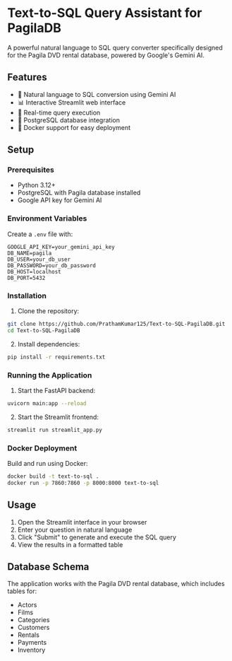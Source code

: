 # Text-to-SQL Query Assistant for PagilaDB

A powerful natural language to SQL query converter specifically designed for the Pagila DVD rental database, powered by Google's Gemini AI.

## Features

- 🤖 Natural language to SQL conversion using Gemini AI
- 📊 Interactive Streamlit web interface
- 🔄 Real-time query execution
- 💾 PostgreSQL database integration
- 🐳 Docker support for easy deployment

## Setup

### Prerequisites

- Python 3.12+
- PostgreSQL with Pagila database installed
- Google API key for Gemini AI

### Environment Variables

Create a `.env` file with:

```
GOOGLE_API_KEY=your_gemini_api_key
DB_NAME=pagila
DB_USER=your_db_user
DB_PASSWORD=your_db_password
DB_HOST=localhost
DB_PORT=5432
```

### Installation

1. Clone the repository:
```bash
git clone https://github.com/PrathamKumar125/Text-to-SQL-PagilaDB.git
cd Text-to-SQL-PagilaDB
```

2. Install dependencies:
```bash
pip install -r requirements.txt
```

### Running the Application

1. Start the FastAPI backend:
```bash
uvicorn main:app --reload
```

2. Start the Streamlit frontend:
```bash
streamlit run streamlit_app.py
```

### Docker Deployment

Build and run using Docker:
```bash
docker build -t text-to-sql .
docker run -p 7860:7860 -p 8000:8000 text-to-sql
```

## Usage

1. Open the Streamlit interface in your browser
2. Enter your question in natural language
3. Click "Submit" to generate and execute the SQL query
4. View the results in a formatted table

## Database Schema

The application works with the Pagila DVD rental database, which includes tables for:
- Actors
- Films
- Categories
- Customers
- Rentals
- Payments
- Inventory
